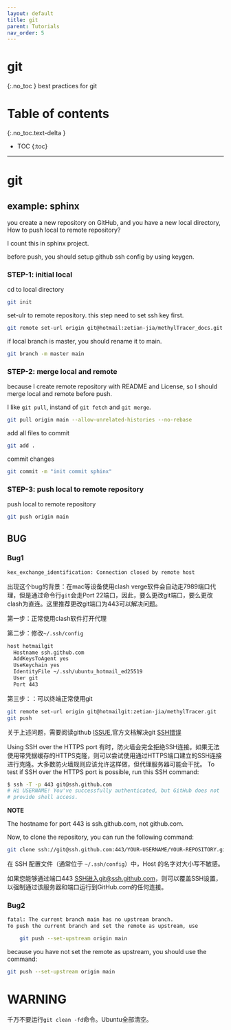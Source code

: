 ```yaml
---
layout: default
title: git
parent: Tutorials
nav_order: 5
---
```


# git
{:.no_toc }
best practices for git

# Table of contents
{:.no_toc.text-delta }

- TOC
{:toc}

---

# git

## example: sphinx

you create a new repository on GitHub, and you have a new local directory, How to push local to remote repository?

I count this in sphinx project.

before push, you should setup github ssh config by using keygen.

### STEP-1: initial local

cd to local directory

```bash
git init
```

set-ulr to remote repository. this step need to set ssh key first.

```bash
git remote set-url origin git@hotmail:zetian-jia/methylTracer_docs.git
```

if local branch is master, you should rename it to main.

```bash
git branch -m master main
```

### STEP-2: merge local and remote

because I create remote repository with README and License, so I should merge local and remote before push.

I like `git pull`, instand of `git fetch` and `git merge`.

```bash
git pull origin main --allow-unrelated-histories --no-rebase
```

add all files to commit

```bash
git add .
```

commit changes

```bash
git commit -m "init commit sphinx"
```

### STEP-3: push local to remote repository

push local to remote repository

```bash
git push origin main
```

## BUG

### Bug1

```bash
kex_exchange_identification: Connection closed by remote host
```

出现这个bug的背景：在mac等设备使用clash verge软件会自动走7989端口代理，但是通过命令行`git`会走Port 22端口，因此，要么更改git端口，要么更改clash为直连。这里推荐更改git端口为443可以解决问题。

第一步：正常使用clash软件打开代理

第二步：修改`~/.ssh/config`

```bash
host hotmailgit
  Hostname ssh.github.com
  AddKeysToAgent yes
  UseKeychain yes
  IdentityFile ~/.ssh/ubuntu_hotmail_ed25519
  User git
  Port 443
```

第三步：：可以终端正常使用git
```bash
git remote set-url origin git@hotmailgit:zetian-jia/methylTracer.git
git push
```

关于上述问题，需要阅读github [ISSUE](https://github.com/vernesong/OpenClash/issues/1960),官方文档解决git [SSH错误](https://docs.github.com/en/authentication/troubleshooting-ssh/using-ssh-over-the-https-port)

Using SSH over the HTTPS port
有时，防火墙会完全拒绝SSH连接。如果无法使用带凭据缓存的HTTPS克隆，则可以尝试使用通过HTTPS端口建立的SSH连接进行克隆。大多数防火墙规则应该允许这样做，但代理服务器可能会干扰。
To test if SSH over the HTTPS port is possible, run this SSH command:

```bash
$ ssh -T -p 443 git@ssh.github.com
# Hi USERNAME! You've successfully authenticated, but GitHub does not
# provide shell access.
```
**NOTE**

The hostname for port 443 is ssh.github.com, not github.com.

Now, to clone the repository, you can run the following command:
```bash
git clone ssh://git@ssh.github.com:443/YOUR-USERNAME/YOUR-REPOSITORY.git
```

在 SSH 配置文件（通常位于 `~/.ssh/config`）中，Host 的名字对大小写不敏感。

如果您能够通过端口443 SSH进入git@ssh.github.com，则可以覆盖SSH设置，以强制通过该服务器和端口运行到GitHub.com的任何连接。


### Bug2

```bash
fatal: The current branch main has no upstream branch.
To push the current branch and set the remote as upstream, use

    git push --set-upstream origin main
```

because you have not set the remote as upstream, you should use the command:

```bash
git push --set-upstream origin main
```


# WARNING

千万不要运行`git clean -fd`命令。Ubuntu全部清空。

